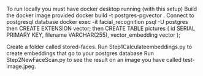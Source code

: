 To run locally you must have docker desktop running (with this setup)
Build the docker image provided
      docker build -t postgres-pgvector .
Connect to postgresql database
     docker exec -it facial_recognition psql -U postgres
then
     CREATE EXTENSION vector;
then
     CREATE TABLE pictures (
    id SERIAL PRIMARY KEY,
    filename VARCHAR(255),
    vector_embedding vector
);

Create a folder called stored-faces.
Run Step1Calculateembeddings.py to create embeddings that go to your postgres database
Run Step2NewFaceScan.py to see the result on an image you have called test-image.jpeg. 
